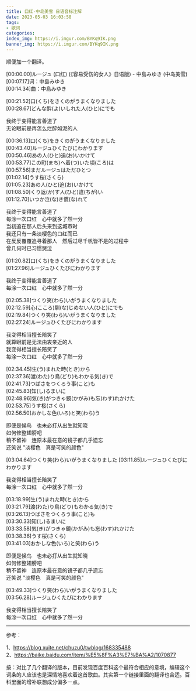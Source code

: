 ```yaml
---
title: 口红-中岛美雪 日语音标注解
date: 2023-05-03 16:03:58
tags:
- 歌词
categories:
index_img: https://i.imgur.com/BYKq9IK.png
banner_img: https://i.imgur.com/BYKq9IK.png
---
```


顺便加一个翻译。

\[00:00.00\]ルージュ (口红) (《容易受伤的女人》日语版) - 中島みゆき (中岛美雪)  
\[00:07.17\]词：中島みゆき  
\[00:14.34\]曲：中島みゆき

\[00:21.52\]口(くち)をきくのがうまくなりました  
\[00:28.67\]どんな酔(よ)いしれた人(ひと)にでも

我终于变得能言善道了  
无论眼前是再怎么烂醉如泥的人

\[00:36.13\]口(くち)をきくのがうまくなりました  
\[00:43.40\]ルージュひくたびにわかります  
\[00:50.46\]あの人(ひと)追(お)いかけて  
\[00:53.77\]この町(まち)へ着(つ)いた頃(ころ)は  
\[00:57.56\]まだルージュはただひとつ  
\[01:02.14\]うす桜(さくら)  
\[01:05.23\]あの人(ひと)追(お)いかけて  
\[01:08.50\]くり返(か)す人(ひと)違(ちが)い  
\[01:12.70\]いつか泣(な)き慣(な)れて

我终于变得能言善道了  
每涂一次口红　心中就多了然一分  
当初追在那人后头来到这城市时  
我还只有一条淡樱色的口红而已  
在反反覆覆追寻着那人　然后过尽千帆皆不是的过程中  
曾几何时已习惯哭泣

\[01:20.82\]口(くち)をきくのがうまくなりました  
\[01:27.96\]ルージュひくたびにわかります

我终于变得能言善道了  
每涂一次口红　心中就多了然一分

\[02:05.38\]つくり笑(わら)いがうまくなりました  
\[02:12.59\]心(こころ)馴(な)じめない人(ひと)にでも  
\[02:19.84\]つくり笑(わら)いがうまくなりました  
\[02:27.24\]ルージュひくたびにわかります

我变得相当擅长陪笑了  
就算眼前是无法由衷亲近的人  
我变得相当擅长陪笑了  
每涂一次口红　心中就多了然一分

\[02:34.45\]生(う)まれた時(とき)から  
\[02:37.36\]渡(わた)り鳥(どり)もわかる気(き)で  
\[02:41.73\]つばさをつくろう事(こと)も  
\[02:45.83\]知(し)るまいに  
\[02:48.96\]気(き)がつきゃ鏡(かがみ)も忘(わす)れかけた  
\[02:53.75\]うす桜(さくら)  
\[02:56.50\]おかしな色(いろ)と笑(わら)う

即便是候鸟　也未必打从出生就知晓  
如何修整翅膀吧  
稍不留神　连原本最在意的镜子都几乎遗忘  
还笑说 "淡樱色　真是可笑的颜色" 

\[03:04.64\]つくり笑(わら)いがうまくなりました
\[03:11.85\]ルージュひくたびにわかります

我变得相当擅长陪笑了  
每涂一次口红　心中就多了然一分

\[03:18.99\]生(う)まれた時(とき)から  
\[03:21.79\]渡(わた)り鳥(どり)もわかる気(き)で  
\[03:26.13\]つばさをつくろう事(こと)も  
\[03:30.33\]知(し)るまいに  
\[03:33.58\]気(き)がつきゃ鏡(かがみ)も忘(わす)れかけた  
\[03:38.36\]うす桜(さくら)  
\[03:41.03\]おかしな色(いろ)と笑(わら)う

即便是候鸟　也未必打从出生就知晓  
如何修整翅膀吧  
稍不留神　连原本最在意的镜子都几乎遗忘  
还笑说 "淡樱色　真是可笑的颜色" 

\[03:49.33\]つくり笑(わら)いがうまくなりました  
\[03:56.28\]ルージュひくたびにわかります

我变得相当擅长陪笑了  
每涂一次口红　心中就多了然一分

---

参考：

1、<https://blog.xuite.net/chuzu0/twblog/168335488>  
2、<https://baike.baidu.com/item/%E5%8F%A3%E7%BA%A2/1070877>

按：对比了几个翻译的版本，目前发现百度百科这个最符合相应的意境，编辑这个词条的人应该也是深情地喜欢着这首歌曲。其实第一个链接里面的翻译也合适。百科里面的增补联想成分偏多一点。

